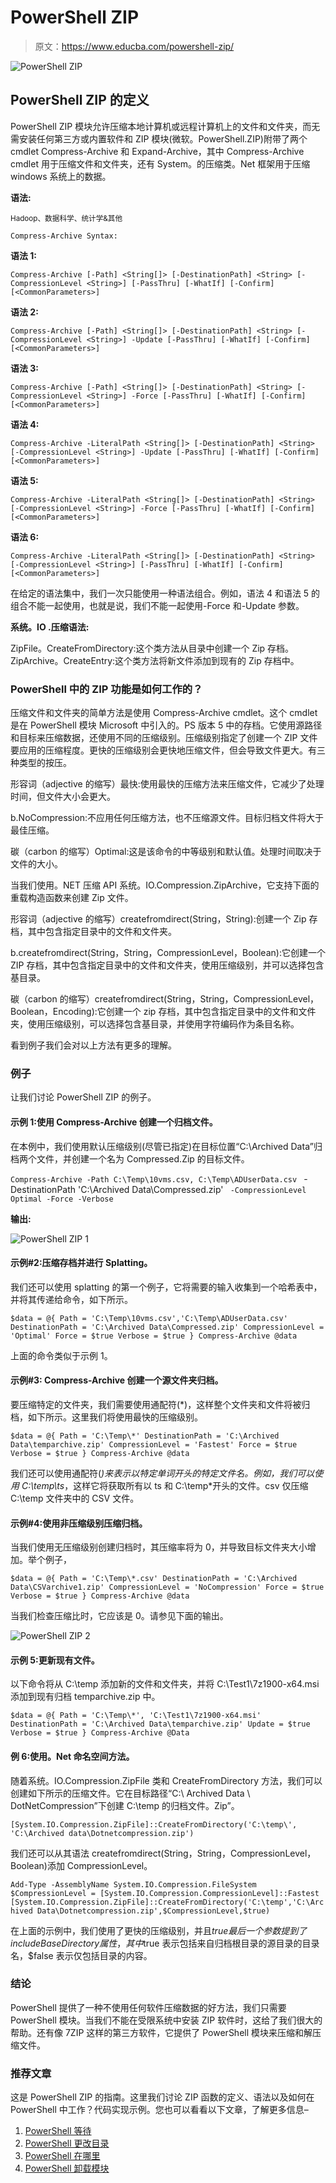 # PowerShell ZIP

> 原文：<https://www.educba.com/powershell-zip/>

![PowerShell ZIP](img/5d5f421a25e38d0c614d10d35bc7bcd0.png)



## PowerShell ZIP 的定义

PowerShell ZIP 模块允许压缩本地计算机或远程计算机上的文件和文件夹，而无需安装任何第三方或内置软件和 ZIP 模块(微软。PowerShell.ZIP)附带了两个 cmdlet Compress-Archive 和 Expand-Archive，其中 Compress-Archive cmdlet 用于压缩文件和文件夹，还有 System。的压缩类。Net 框架用于压缩 windows 系统上的数据。

**语法:**

<small>Hadoop、数据科学、统计学&其他</small>

`Compress-Archive Syntax:`

**语法 1:**

`Compress-Archive
[-Path] <String[]>
[-DestinationPath] <String>
[-CompressionLevel <String>] [-PassThru] [-WhatIf] [-Confirm] [<CommonParameters>]`

**语法 2:**

`Compress-Archive
[-Path] <String[]>
[-DestinationPath] <String>
[-CompressionLevel <String>] -Update
[-PassThru] [-WhatIf] [-Confirm] [<CommonParameters>]`

**语法 3:**

`Compress-Archive
[-Path] <String[]>
[-DestinationPath] <String>
[-CompressionLevel <String>] -Force
[-PassThru] [-WhatIf] [-Confirm] [<CommonParameters>]`

**语法 4:**

`Compress-Archive
-LiteralPath <String[]>
[-DestinationPath] <String>
[-CompressionLevel <String>] -Update
[-PassThru] [-WhatIf] [-Confirm] [<CommonParameters>]`

**语法 5:**

`Compress-Archive
-LiteralPath <String[]>
[-DestinationPath] <String>
[-CompressionLevel <String>] -Force
[-PassThru] [-WhatIf] [-Confirm] [<CommonParameters>]`

**语法 6:**

`Compress-Archive
-LiteralPath <String[]>
[-DestinationPath] <String>
[-CompressionLevel <String>] [-PassThru] [-WhatIf] [-Confirm] [<CommonParameters>]`

在给定的语法集中，我们一次只能使用一种语法组合。例如，语法 4 和语法 5 的组合不能一起使用，也就是说，我们不能一起使用-Force 和-Update 参数。

**系统。IO .压缩语法:**

ZipFile。CreateFromDirectory:这个类方法从目录中创建一个 Zip 存档。
ZipArchive。CreateEntry:这个类方法将新文件添加到现有的 Zip 存档中。

### PowerShell 中的 ZIP 功能是如何工作的？

压缩文件和文件夹的简单方法是使用 Compress-Archive cmdlet。这个 cmdlet 是在 PowerShell 模块 Microsoft 中引入的。PS 版本 5 中的存档。它使用源路径和目标来压缩数据，还使用不同的压缩级别。压缩级别指定了创建一个 ZIP 文件要应用的压缩程度。更快的压缩级别会更快地压缩文件，但会导致文件更大。有三种类型的按压。

形容词（adjective 的缩写）最快:使用最快的压缩方法来压缩文件，它减少了处理时间，但文件大小会更大。

b.NoCompression:不应用任何压缩方法，也不压缩源文件。目标归档文件将大于最佳压缩。

碳（carbon 的缩写）Optimal:这是该命令的中等级别和默认值。处理时间取决于文件的大小。

当我们使用。NET 压缩 API 系统。IO.Compression.ZipArchive，它支持下面的重载构造函数来创建 Zip 文件。

形容词（adjective 的缩写）createfromdirect(String，String):创建一个 Zip 存档，其中包含指定目录中的文件和文件夹。

b.createfromdirect(String，String，CompressionLevel，Boolean):它创建一个 ZIP 存档，其中包含指定目录中的文件和文件夹，使用压缩级别，并可以选择包含基目录。

碳（carbon 的缩写）createfromdirect(String，String，CompressionLevel，Boolean，Encoding):它创建一个 zip 存档，其中包含指定目录中的文件和文件夹，使用压缩级别，可以选择包含基目录，并使用字符编码作为条目名称。

看到例子我们会对以上方法有更多的理解。

### 例子

让我们讨论 PowerShell ZIP 的例子。

#### 示例 1:使用 Compress-Archive 创建一个归档文件。

在本例中，我们使用默认压缩级别(尽管已指定)在目标位置“C:\Archived Data”归档两个文件，并创建一个名为 Compressed.Zip 的目标文件。

`Compress-Archive -Path C:\Temp\10vms.csv, C:\Temp\ADUserData.csv `
-DestinationPath 'C:\Archived Data\Compressed.zip' `
-CompressionLevel Optimal -Force -Verbose`

**输出:**

![PowerShell ZIP 1](img/1b729accab5a730bf9d44d4da884dfa1.png)



#### 示例#2:压缩存档并进行 Splatting。

我们还可以使用 splatting 的第一个例子，它将需要的输入收集到一个哈希表中，并将其传递给命令，如下所示。

`$data = @{
Path = 'C:\Temp\10vms.csv','C:\Temp\ADUserData.csv'
DestinationPath = 'C:\Archived Data\Compressed.zip'
CompressionLevel = 'Optimal'
Force = $true
Verbose = $true
}
Compress-Archive @data`

上面的命令类似于示例 1。

#### 示例#3: Compress-Archive 创建一个源文件夹归档。

要压缩特定的文件夹，我们需要使用通配符(*)，这样整个文件夹和文件将被归档，如下所示。这里我们将使用最快的压缩级别。

`$data = @{
Path = 'C:\Temp\*'
DestinationPath = 'C:\Archived Data\temparchive.zip'
CompressionLevel = 'Fastest'
Force = $true
Verbose = $true
}
Compress-Archive @data`

我们还可以使用通配符(*)来表示以特定单词开头的特定文件名。例如，我们可以使用 C:\temp\ts*，这样它将获取所有以 ts 和 C:\temp\*开头的文件。csv 仅压缩 C:\temp 文件夹中的 CSV 文件。

#### 示例#4:使用非压缩级别压缩归档。

当我们使用无压缩级别创建归档时，其压缩率将为 0，并导致目标文件夹大小增加。举个例子，

`$data = @{
Path = 'C:\Temp\*.csv'
DestinationPath = 'C:\Archived Data\CSVarchive1.zip'
CompressionLevel = 'NoCompression'
Force = $true
Verbose = $true
}
Compress-Archive @data`

当我们检查压缩比时，它应该是 0。请参见下面的输出。

![PowerShell ZIP 2](img/a70c2352325c7da592e31ea823a6de86.png)



#### 示例 5:更新现有文件。

以下命令将从 C:\temp 添加新的文件和文件夹，并将 C:\Test1\7z1900-x64.msi 添加到现有归档 temparchive.zip 中。

`$data = @{
Path = 'C:\Temp\*', 'C:\Test1\7z1900-x64.msi'
DestinationPath = 'C:\Archived Data\temparchive.zip'
Update = $true
Verbose = $true
}
Compress-Archive @Data`

#### 例 6:使用。Net 命名空间方法。

随着系统。IO.Compression.ZipFile 类和 CreateFromDirectory 方法，我们可以创建如下所示的压缩文件。它在目标路径“C:\ Archived Data \ DotNetCompression”下创建 C:\temp 的归档文件。Zip”。

`[System.IO.Compression.ZipFile]::CreateFromDirectory('C:\temp\', 'C:\Archived data\Dotnetcompression.zip')`

我们还可以从其语法 createfromdirect(String，String，CompressionLevel，Boolean)添加 CompressionLevel。

`Add-Type -AssemblyName System.IO.Compression.FileSystem
$CompressionLevel = [System.IO.Compression.CompressionLevel]::Fastest
[System.IO.Compression.ZipFile]::CreateFromDirectory('C:\temp','C:\Archived Data\Dotnetcompression.zip',$CompressionLevel,$true)`

在上面的示例中，我们使用了更快的压缩级别，并且$true 最后一个参数提到了 includeBaseDirectory 属性，其中$true 表示包括来自归档根目录的源目录的目录名，$false 表示仅包括目录的内容。

### 结论

PowerShell 提供了一种不使用任何软件压缩数据的好方法，我们只需要 PowerShell 模块。当我们不能在受限系统中安装 ZIP 软件时，这给了我们很大的帮助。还有像 7ZIP 这样的第三方软件，它提供了 PowerShell 模块来压缩和解压缩文件。

### 推荐文章

这是 PowerShell ZIP 的指南。这里我们讨论 ZIP 函数的定义、语法以及如何在 PowerShell 中工作？代码实现示例。您也可以看看以下文章，了解更多信息–

1.  [PowerShell 等待](https://www.educba.com/powershell-wait/)
2.  [PowerShell 更改目录](https://www.educba.com/powershell-change-directory/)
3.  [PowerShell 在哪里](https://www.educba.com/powershell-where/)
4.  [PowerShell 卸载模块](https://www.educba.com/powershell-uninstall-module/)





